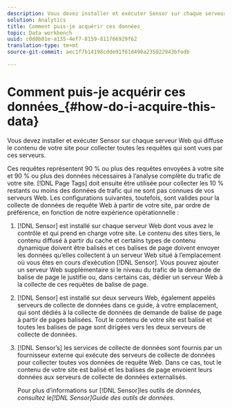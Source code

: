 ```yaml
---
description: Vous devez installer et exécuter Sensor sur chaque serveur Web qui diffuse le contenu de votre site pour collecter toutes les requêtes qui sont vues par ces serveurs.
solution: Analytics
title: Comment puis-je acquérir ces données_
topic: Data workbench
uuid: c0d8b01e-a135-4ef7-8159-811766929f62
translation-type: tm+mt
source-git-commit: aec1f7b14198cdde91f61d490a235022943bfedb

---
```



# Comment puis-je acquérir ces données_{#how-do-i-acquire-this-data}

Vous devez installer et exécuter Sensor sur chaque serveur Web qui diffuse le contenu de votre site pour collecter toutes les requêtes qui sont vues par ces serveurs.

Ces requêtes représentent 90 % ou plus des requêtes envoyées à votre site et 90 % ou plus des données nécessaires à l’analyse complète du trafic de votre site. [!DNL Page Tags] doit ensuite être utilisée pour collecter les 10 % restants ou moins des données de trafic qui ne sont pas connues de vos serveurs Web. Les configurations suivantes, toutefois, sont valides pour la collecte de données de requête Web à partir de votre site, par ordre de préférence, en fonction de notre expérience opérationnelle :

1. [!DNL Sensor] est installé sur chaque serveur Web dont vous avez le contrôle et qui prend en charge votre site. Le contenu des sites tiers, le contenu diffusé à partir du cache et certains types de contenu dynamique doivent être balisés et ces balises de page doivent envoyer les données qu’elles collectent à un serveur Web situé à l’emplacement où vous êtes en cours d’exécution [!DNL Sensor]. Vous pouvez ajouter un serveur Web supplémentaire si le niveau du trafic de la demande de balise de page le justifie ou, dans certains cas, dédier un serveur Web à la collecte de ces requêtes de balise de page.
1. [!DNL Sensor] est installé sur deux serveurs Web, également appelés serveurs de collecte de données dans ce guide, à votre emplacement, qui sont dédiés à la collecte de données de demande de balise de page à partir de pages balisées. Tout le contenu de votre site est balisé et toutes les balises de page sont dirigées vers les deux serveurs de collecte de données.
1. [!DNL Sensor’s] les services de collecte de données sont fournis par un fournisseur externe qui exécute des serveurs de collecte de données pour collecter toutes vos données de requête Web. Dans ce cas, tout le contenu de votre site est balisé et les balises de page envoient leurs données aux serveurs de collecte de données externalisés.

   Pour plus d’informations sur [!DNL Sensor]les outils de *données, consultez le[!DNL Sensor]Guide des outils de données*.

